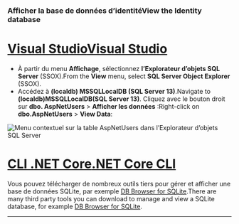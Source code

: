 ### <a name="view-the-identity-database"></a><span data-ttu-id="223ac-101">Afficher la base de données d’identité</span><span class="sxs-lookup"><span data-stu-id="223ac-101">View the Identity database</span></span>

# <a name="visual-studiotabvisual-studio"></a>[<span data-ttu-id="223ac-102">Visual Studio</span><span class="sxs-lookup"><span data-stu-id="223ac-102">Visual Studio</span></span>](#tab/visual-studio) 

* <span data-ttu-id="223ac-103">À partir du menu **Affichage**, sélectionnez **l’Explorateur d’objets SQL Server** (SSOX).</span><span class="sxs-lookup"><span data-stu-id="223ac-103">From the **View** menu, select **SQL Server Object Explorer** (SSOX).</span></span>
* <span data-ttu-id="223ac-104">Accédez à **(localdb) MSSQLLocalDB (SQL Server 13)**.</span><span class="sxs-lookup"><span data-stu-id="223ac-104">Navigate to **(localdb)MSSQLLocalDB(SQL Server 13)**.</span></span> <span data-ttu-id="223ac-105">Cliquez avec le bouton droit sur **dbo. AspNetUsers** > **Afficher les données** :</span><span class="sxs-lookup"><span data-stu-id="223ac-105">Right-click on **dbo.AspNetUsers** > **View Data**:</span></span>

![Menu contextuel sur la table AspNetUsers dans l’Explorateur d’objets SQL Server](~/security/authentication/accconfirm/_static/ssox.png)

# <a name="net-core-clitabnetcore-cli"></a>[<span data-ttu-id="223ac-107">CLI .NET Core</span><span class="sxs-lookup"><span data-stu-id="223ac-107">.NET Core CLI</span></span>](#tab/netcore-cli)

<span data-ttu-id="223ac-108">Vous pouvez télécharger de nombreux outils tiers pour gérer et afficher une base de données SQLite, par exemple [DB Browser for SQLite](http://sqlitebrowser.org/).</span><span class="sxs-lookup"><span data-stu-id="223ac-108">There are many third party tools you can download to manage and view a SQLite database, for example [DB Browser for SQLite](http://sqlitebrowser.org/).</span></span>

---